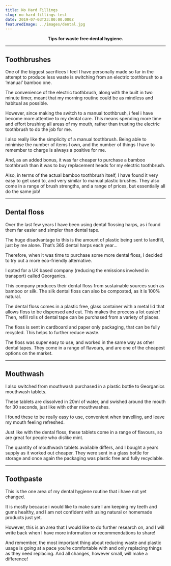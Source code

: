 ```yaml
---
title: No Hard Fillings
slug: no-hard-fillings-test
date: 2019-07-03T23:00:00.000Z
featuredImage: ../images/dental.jpg
---
```

**<div style="text-align: center">Tips for waste free dental hygiene.</div>**

---

## Toothbrushes

One of the biggest sacrifices I feel I have personally made so far in the attempt to produce less waste is switching from an electric toothbrush to a ‘manual’ bamboo one.

The convenience of the electric toothbrush, along with the built in two minute timer, meant that my morning routine could be as mindless and habitual as possible.

However, since making the switch to a manual toothbrush, i feel i have become more attentive to my dental care. This means spending more time and effort brushing all areas of my mouth, rather than trusting the electric toothbrush to do the job for me.

I also really like the simplicity of a manual toothbrush. Being able to minimise the number of items I own, and the number of things I have to remember to charge is always a positive for me.

And, as an added bonus, it was far cheaper to purchase a bamboo toothbrush than it was to buy replacement heads for my electric toothbrush.

Also, in terms of the actual bamboo toothbrush itself, I have found it very easy to get used to, and very similar to manual plastic brushes. They also come in a range of brush strengths, and a range of prices, but essentially all do the same job!

- - -

## Dental floss

Over the last few years I have been using dental flossing harps, as i found them far easier and simpler than dental tape.

The huge disadvantage to this is the amount of plastic being sent to landfill, just by me alone. That’s 365 dental harps each year…

Therefore, when it was time to purchase some more dental floss, I decided to try out a more eco-friendly alternative.

I opted for a UK based company (reducing the emissions involved in transport) called Georganics.

This company produces their dental floss from sustainable sources such as bamboo or silk. The silk dental floss can also be composted, as it is 100% natural.

The dental floss comes in a plastic free, glass container with a metal lid that allows floss to be dispensed and cut. This makes the process a lot easier! Then, refill rolls of dental tape can be purchased from a variety of places.

The floss is sent in cardboard and paper only packaging, that can be fully recycled. This helps to further reduce waste.

The floss was super easy to use, and worked in the same way as other dental tapes. They come in a range of flavours, and are one of the cheapest options on the market.

- - -

## Mouthwash

I also switched from mouthwash purchased in a plastic bottle to Georganics mouthwash tablets.

These tablets are dissolved in 20ml of water, and swished around the mouth for 30 seconds, just like with other mouthwashes.

I found these to be really easy to use, convenient when travelling, and leave my mouth feeling refreshed.

Just like with the dental floss, these tablets come in a range of flavours, so are great for people who dislike mint.

The quantity of mouthwash tablets available differs, and I bought a years supply as it worked out cheaper. They were sent in a glass bottle for storage and once again the packaging was plastic free and fully recyclable.

- - -

## Toothpaste

This is the one area of my dental hygiene routine that i have not yet changed.

It is mostly because i would like to make sure I am keeping my teeth and gums healthy, and I am not confident with using natural or homemade products just yet.

However, this is an area that I would like to do further research on, and I will write back when I have more information or recommendations to share!

And remember, the most important thing about reducing waste and plastic usage is going at a pace you’re comfortable with and only replacing things as they need replacing. And all changes, however small, will make a difference!
